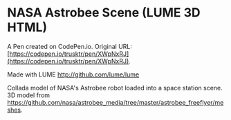 # NASA Astrobee Scene (LUME 3D HTML)

A Pen created on CodePen.io. Original URL: [https://codepen.io/trusktr/pen/XWpNxRJ](https://codepen.io/trusktr/pen/XWpNxRJ).

Made with LUME
http://github.com/lume/lume

Collada model of NASA's Astrobee robot loaded into a space station scene.
3D model from https://github.com/nasa/astrobee_media/tree/master/astrobee_freeflyer/meshes.

